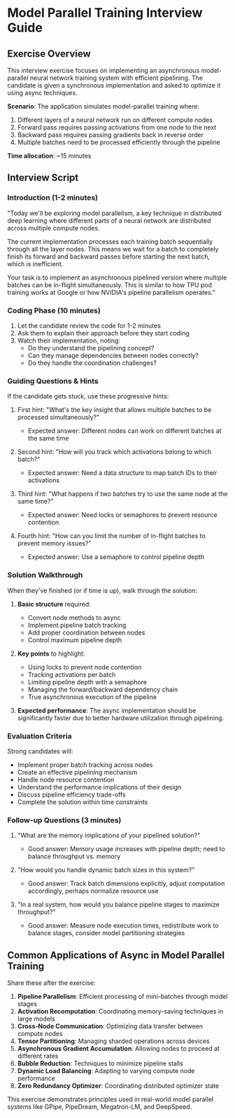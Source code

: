 # Model Parallel Training Interview Guide

## Exercise Overview

This interview exercise focuses on implementing an asynchronous model-parallel neural network training system with efficient pipelining. The candidate is given a synchronous implementation and asked to optimize it using async techniques.

**Scenario**: The application simulates model-parallel training where:
1. Different layers of a neural network run on different compute nodes
2. Forward pass requires passing activations from one node to the next
3. Backward pass requires passing gradients back in reverse order
4. Multiple batches need to be processed efficiently through the pipeline

**Time allocation**: ~15 minutes

## Interview Script

### Introduction (1-2 minutes)

"Today we'll be exploring model parallelism, a key technique in distributed deep learning where different parts of a neural network are distributed across multiple compute nodes.

The current implementation processes each training batch sequentially through all the layer nodes. This means we wait for a batch to completely finish its forward and backward passes before starting the next batch, which is inefficient.

Your task is to implement an asynchronous pipelined version where multiple batches can be in-flight simultaneously. This is similar to how TPU pod training works at Google or how NVIDIA's pipeline parallelism operates."

### Coding Phase (10 minutes)

1. Let the candidate review the code for 1-2 minutes
2. Ask them to explain their approach before they start coding
3. Watch their implementation, noting:
   - Do they understand the pipelining concept?
   - Can they manage dependencies between nodes correctly?
   - Do they handle the coordination challenges?

### Guiding Questions & Hints

If the candidate gets stuck, use these progressive hints:

1. First hint: "What's the key insight that allows multiple batches to be processed simultaneously?"
   - Expected answer: Different nodes can work on different batches at the same time

2. Second hint: "How will you track which activations belong to which batch?"
   - Expected answer: Need a data structure to map batch IDs to their activations

3. Third hint: "What happens if two batches try to use the same node at the same time?"
   - Expected answer: Need locks or semaphores to prevent resource contention

4. Fourth hint: "How can you limit the number of in-flight batches to prevent memory issues?"
   - Expected answer: Use a semaphore to control pipeline depth

### Solution Walkthrough

When they've finished (or if time is up), walk through the solution:

1. **Basic structure** required:
   - Convert node methods to async
   - Implement pipeline batch tracking
   - Add proper coordination between nodes
   - Control maximum pipeline depth

2. **Key points** to highlight:
   - Using locks to prevent node contention
   - Tracking activations per batch
   - Limiting pipeline depth with a semaphore
   - Managing the forward/backward dependency chain
   - True asynchronous execution of the pipeline

3. **Expected performance**: The async implementation should be significantly faster due to better hardware utilization through pipelining.

### Evaluation Criteria

Strong candidates will:
- Implement proper batch tracking across nodes
- Create an effective pipelining mechanism
- Handle node resource contention
- Understand the performance implications of their design
- Discuss pipeline efficiency trade-offs
- Complete the solution within time constraints

### Follow-up Questions (3 minutes)

1. "What are the memory implications of your pipelined solution?"
   - Good answer: Memory usage increases with pipeline depth; need to balance throughput vs. memory

2. "How would you handle dynamic batch sizes in this system?"
   - Good answer: Track batch dimensions explicitly, adjust computation accordingly, perhaps normalize resource use

3. "In a real system, how would you balance pipeline stages to maximize throughput?"
   - Good answer: Measure node execution times, redistribute work to balance stages, consider model partitioning strategies

## Common Applications of Async in Model Parallel Training

Share these after the exercise:

1. **Pipeline Parallelism**: Efficient processing of mini-batches through model stages
2. **Activation Recomputation**: Coordinating memory-saving techniques in large models
3. **Cross-Node Communication**: Optimizing data transfer between compute nodes
4. **Tensor Partitioning**: Managing sharded operations across devices
5. **Asynchronous Gradient Accumulation**: Allowing nodes to proceed at different rates
6. **Bubble Reduction**: Techniques to minimize pipeline stalls
7. **Dynamic Load Balancing**: Adapting to varying compute node performance
8. **Zero Redundancy Optimizer**: Coordinating distributed optimizer state

This exercise demonstrates principles used in real-world model parallel systems like GPipe, PipeDream, Megatron-LM, and DeepSpeed.